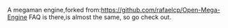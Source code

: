 A megaman engine,forked from:https://github.com/rafaelcp/Open-Mega-Engine
FAQ is there,is almost the same, so go check out.
